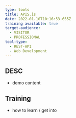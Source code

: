 ```yaml
---
type: tools
title: APIS.is
date: 2022-01-10T10:16:53.655Z
training available: true
target-audience:
  - VISITOR
  - PROFESSIONAL
tool-type:
  - REST-API
  - Web Development
---
```

## DESC
- demo content

## Training
- how to learn / get into